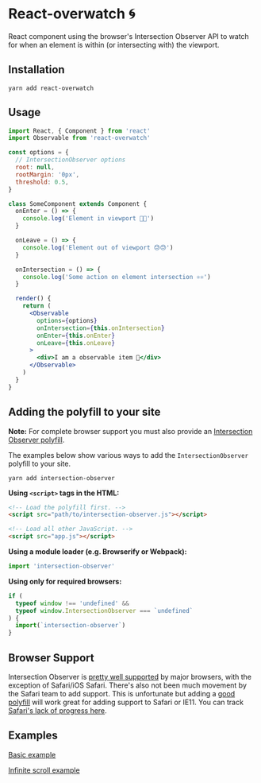 # React-overwatch 🌀

React component using the browser's Intersection Observer API to watch for when an element is within (or intersecting with) the viewport.

## Installation

```
yarn add react-overwatch
```

## Usage

```jsx
import React, { Component } from 'react'
import Observable from 'react-overwatch'

const options = {
  // IntersectionObserver options
  root: null,
  rootMargin: '0px',
  threshold: 0.5,
}

class SomeComponent extends Component {
  onEnter = () => {
    console.log('Element in viewport 🎉🎉')
  }

  onLeave = () => {
    console.log('Element out of viewport 😓😓')
  }

  onIntersection = () => {
    console.log('Some action on element intersection ⚛️⚛️')
  }

  render() {
    return (
      <Observable
        options={options}
        onIntersection={this.onIntersection}
        onEnter={this.onEnter}
        onLeave={this.onLeave}
      >
        <div>I am a observable item 👀</div>
      </Observable>
    )
  }
}
```

## Adding the polyfill to your site

**Note:** For complete browser support you must also provide an [Intersection Observer polyfill](https://github.com/w3c/IntersectionObserver/tree/master/polyfill).

The examples below show various ways to add the `IntersectionObserver` polyfill to your site.

```
yarn add intersection-observer
```

**Using `<script>` tags in the HTML:**

```html
<!-- Load the polyfill first. -->
<script src="path/to/intersection-observer.js"></script>

<!-- Load all other JavaScript. -->
<script src="app.js"></script>
```

**Using a module loader (e.g. Browserify or Webpack):**

```js
import 'intersection-observer'
```

**Using only for required browsers:**

```js
if (
  typeof window !== 'undefined' &&
  typeof window.IntersectionObserver === `undefined`
) {
  import(`intersection-observer`)
}
```

## Browser Support

Intersection Observer is [pretty well supported](https://caniuse.com/#feat=intersectionobserver) by major browsers, with the exception of Safari/iOS Safari. There's also not been much movement by the Safari team to add support. This is unfortunate but adding a [good polyfill](https://github.com/w3c/IntersectionObserver/tree/master/polyfill) will work great for adding support to Safari or IE11. You can track [Safari's lack of progress here](https://bugs.webkit.org/show_bug.cgi?id=159475).

## Examples

[Basic example](https://codesandbox.io/s/1wzr4866q3)

[Infinite scroll example](https://codesandbox.io/s/nr9ljym6wm)
